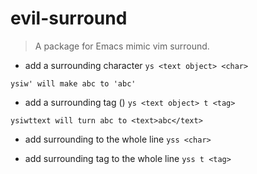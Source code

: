 # evil-surround

> A package for Emacs mimic vim surround.

- add a surrounding character
`ys <text object> <char>`

`ysiw' will make abc to 'abc'`

- add a surrounding tag (<tag>)
`ys <text object> t <tag>`

`ysiwttext will turn abc to <text>abc</text>`

- add surrounding to the whole line
`yss <char>`

- add surrounding tag to the whole line
`yss t <tag>`
